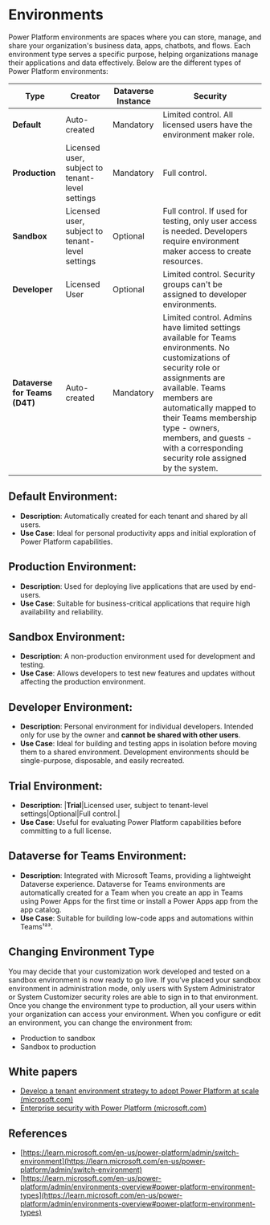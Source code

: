 # Environments
Power Platform environments are spaces where you can store, manage, and share your organization's business data, apps, chatbots, and flows. Each environment type serves a specific purpose, helping organizations manage their applications and data effectively. Below are the different types of Power Platform environments:  

|Type|Creator|Dataverse Instance|Security|
|----|-------|------------------|--------|
|**Default**|Auto-created|Mandatory|Limited control. All licensed users have the environment maker role.|
|**Production**|Licensed user, subject to tenant-level settings|Mandatory|Full control.|
|**Sandbox**|Licensed user, subject to tenant-level settings|Optional|Full control. If used for testing, only user access is needed. Developers require environment maker access to create resources.|
|**Developer**|Licensed User|Optional|Limited control. Security groups can't be assigned to developer environments.|
|**Dataverse for Teams (D4T)**|Auto-created|Mandatory|Limited control. Admins have limited settings available for Teams environments. No customizations of security role or assignments are available. Teams members are automatically mapped to their Teams membership type - owners, members, and guests - with a corresponding security role assigned by the system.|  

## Default Environment:
   - **Description**: Automatically created for each tenant and shared by all users.
   - **Use Case**: Ideal for personal productivity apps and initial exploration of Power Platform capabilities.  

## Production Environment:
   - **Description**: Used for deploying live applications that are used by end-users.
   - **Use Case**: Suitable for business-critical applications that require high availability and reliability.

## Sandbox Environment:
   - **Description**: A non-production environment used for development and testing.
   - **Use Case**: Allows developers to test new features and updates without affecting the production environment.

## Developer Environment:
   - **Description**: Personal environment for individual developers. Intended only for use by the owner and **cannot be shared with other users**.
   - **Use Case**: Ideal for building and testing apps in isolation before moving them to a shared environment. Development environments should be single-purpose, disposable, and easily recreated.  

## Trial Environment:
   - **Description**: |**Trial**|Licensed user, subject to tenant-level settings|Optional|Full control.|
   - **Use Case**: Useful for evaluating Power Platform capabilities before committing to a full license.

## Dataverse for Teams Environment:
   - **Description**: Integrated with Microsoft Teams, providing a lightweight Dataverse experience.  Dataverse for Teams environments are automatically created for a Team when you create an app in Teams using Power Apps for the first time or install a Power Apps app from the app catalog.
   - **Use Case**: Suitable for building low-code apps and automations within Teams¹²³.  

## Changing Environment Type
You may decide that your customization work developed and tested on a sandbox environment is now ready to go live. If you’ve placed your sandbox environment in administration mode, only users with System Administrator or System Customizer security roles are able to sign in to that environment. Once you change the environment type to production, all your users within your organization can access your environment. When you configure or edit an environment, you can change the environment from:  
- Production to sandbox  
- Sandbox to production  

## White papers
  - [Develop a tenant environment strategy to adopt Power Platform at scale (microsoft.com)](https://learn.microsoft.com/en-us/power-platform/guidance/white-papers/environment-strategy)
  - [Enterprise security with Power Platform (microsoft.com)](https://learn.microsoft.com/en-us/power-platform/guidance/white-papers/enterprise-security)
## References
  - [https://learn.microsoft.com/en-us/power-platform/admin/switch-environment](https://learn.microsoft.com/en-us/power-platform/admin/switch-environment)
  - [https://learn.microsoft.com/en-us/power-platform/admin/environments-overview#power-platform-environment-types](https://learn.microsoft.com/en-us/power-platform/admin/environments-overview#power-platform-environment-types)
